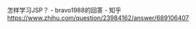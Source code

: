 












怎样学习JSP？ - bravo1988的回答 - 知乎 https://www.zhihu.com/question/23984162/answer/689106407























